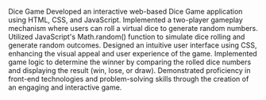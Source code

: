 Dice Game
Developed an interactive web-based Dice Game application using HTML, CSS, and JavaScript.
Implemented a two-player gameplay mechanism where users can roll a virtual dice to generate random numbers.
Utilized JavaScript's Math.random() function to simulate dice rolling and generate random outcomes.
Designed an intuitive user interface using CSS, enhancing the visual appeal and user experience of the game.
Implemented game logic to determine the winner by comparing the rolled dice numbers and displaying the result (win, lose, or draw).
Demonstrated proficiency in front-end technologies and problem-solving skills through the creation of an engaging and interactive game.
